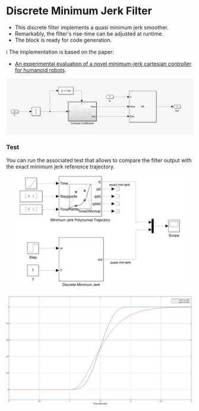 Discrete Minimum Jerk Filter
============================

- This discrete filter implements a quasi minimum jerk smoother.
- Remarkably, the filter's rise-time can be adjusted at runtime.
- The block is ready for code generation. 

ℹ️ The implementation is based on the paper:
- [An experimental evaluation of a novel minimum-jerk cartesian controller for humanoid robots](https://ieeexplore.ieee.org/document/5650851).

![model](./assets/model.png)

### Test
You can run the associated test that allows to compare the filter output with the exact minimum jerk reference trajectory.

![test](./assets/test.png)

![results](./assets/results.png)
